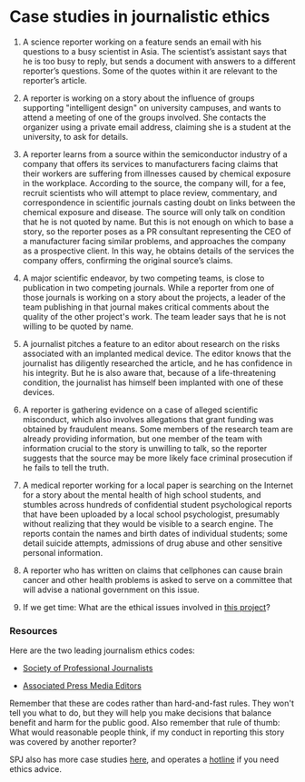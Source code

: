 # Case studies in journalistic ethics

1. A science reporter working on a feature sends an email with his questions to a busy scientist in Asia. The scientist’s assistant says that he is too busy to reply, but sends a document with answers to a different reporter’s questions. Some of the quotes within it are relevant to the reporter’s article.

2. A reporter is working on a story about the influence of groups supporting "intelligent design" on university campuses, and wants to attend a meeting of one of the groups involved. She contacts the organizer using a private email address, claiming she is a student at the university, to ask for details.

3. A reporter learns from a source within the semiconductor industry of a company that offers its services to manufacturers facing claims that their workers are suffering from illnesses caused by chemical exposure in the workplace. According to the source, the company will, for a fee, recruit scientists who will attempt to place review, commentary, and correspondence in scientific journals casting doubt on links between the chemical exposure and disease. The source will only talk on condition that he is not quoted by name. But this is not enough on which to base a story, so the reporter poses as a PR consultant representing the CEO of a manufacturer facing similar problems, and approaches the company as a prospective client. In this way, he obtains details of the services the company offers, confirming the original source’s claims.

4. A major scientific endeavor, by two competing teams, is close to publication in two competing journals. While a reporter from one of those journals is working on a story about the projects, a leader of the team publishing in that journal makes critical comments about the quality of the other project's work. The team leader says that he is not willing to be quoted by name.

5. A journalist pitches a feature to an editor about research on the risks associated with an implanted medical device. The editor knows that the journalist has diligently researched the article, and he has confidence in his integrity. But he is also aware that, because of a life-threatening condition, the journalist has himself been implanted with one of these devices.

6. A reporter is gathering evidence on a case of alleged scientific misconduct, which also involves allegations that grant funding was obtained by fraudulent means. Some members of the research team are already providing information, but one member of the team with information crucial to the story is unwilling to talk, so the reporter suggests that the source may be more likely face criminal prosecution if he fails to tell the truth.

7. A medical reporter working for a local paper is searching on the Internet for a story about the mental health of high school students, and stumbles across hundreds of confidential student psychological reports that have been uploaded by a local school psychologist, presumably without realizing that they would be visible to a search engine. The reports contain the names and birth dates of individual students; some detail suicide attempts, admissions of drug abuse and other sensitive personal information.

8. A reporter who has written on claims that cellphones can cause brain cancer and other health problems is asked to serve on a committee that will advise a national government on this issue.

9. If we get time: What are the ethical issues involved in [this project](https://io9.gizmodo.com/i-fooled-millions-into-thinking-chocolate-helps-weight-1707251800)?


### Resources

Here are the two leading journalism ethics codes:

- [Society of Professional Journalists](https://www.spj.org/ethicscode.asp)

- [Associated Press Media Editors](https://www.apme.com/page/EthicsStatement?)

Remember that these are codes rather than hard-and-fast rules. They won't tell you what to do, but they will help you make decisions that balance benefit and harm for the public good. Also remember that rule of thumb: What would reasonable people think, if my conduct in reporting this story was covered by another reporter?

SPJ also has more case studies [here](https://www.spj.org/ethicscasestudies.asp), and operates a [hotline](https://www.spj.org/ethicshotline.asp) if you need ethics advice.






